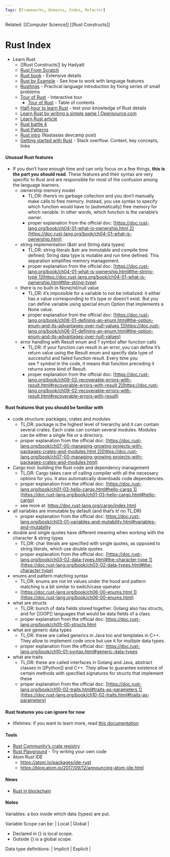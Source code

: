 ```yaml
---
Tags: [Frameworks, Domains, Index, Refactor]
---
```

Related: [[Computer Science]] [[Rust Constructs]]

# Rust Index

- Learn Rust
	- [[Rust Constructs]] by Hadyatt
	- [Rust From Scratch](https://www.educative.io/courses/learn-rust-from-scratch)
	- [Rust book](https://doc.rust-lang.org/book/) - Extensive details
	- [Rust by Example](https://doc.rust-lang.org/rust-by-example/) - See how to work with language features
	- [Rustlings](https://github.com/rust-lang/rustlings) - Practical language introduction by fixing series of small problems
	- [Tour of Rust](https://tourofrust.com/) - Interactive tour
		- [Tour of Rust](https://tourofrust.com/TOC_en.html) - Table of contents
	- [Half-hour to learn Rust](https://fasterthanli.me/articles/a-half-hour-to-learn-rust) - test your knowledge of Rust details
	- [Learn Rust by writing a simple game | Opensource.com](https://opensource.com/article/20/12/learn-rust)
	- [Learn Rust article](https://towardsdatascience.com/you-want-to-learn-rust-but-you-dont-know-where-to-start-fc826402d5ba)
	- [Rust battle 4](https://rustbattle.net/)
	- [Rust Patterns](https://rust-unofficial.github.io/patterns/)
	- [Rust intro](https://forum.holochain.org/t/rust-intro/3667/4) (Nastasias devcamp post)
	- [Getting started with Rust](https://stackoverflow.blog/2021/03/15/getting-started-with-rust/) - Stack overflow. Context, key concepts, links

#### Unusual Rust features
- If you don’t have enough time and can only focus on a few things, **this is the part you should read**. These features and their syntax are very specific to Rust and are responsible for most of the confusion among the language learners.
	- ownership memory model
		- TL;DR: there’s no garbage collection and you don’t manually make calls to free memory. Instead, you use syntax to specify which function would have to (automatically) free memory for which variable. In other words, which function is the variable’s owner.
		- proper explanation from the official doc: [https://doc.rust-lang.org/book/ch04-01-what-is-ownership.html 2](https://doc.rust-lang.org/book/ch04-01-what-is-ownership.html)
	- string implementation (&str and String data types)
		- TL;DR: string literals &str are immutable and compile time defined; String data type is mutable and run time defined. This separation simplifies memory management.
		- proper explanation from the official doc: [https://doc.rust-lang.org/book/ch04-01-what-is-ownership.html#the-string-type 1](https://doc.rust-lang.org/book/ch04-01-what-is-ownership.html#the-string-type)
	- there is no built-in None/nil/null value
		- TL;DR: it’s impossible for a variable to not be initialized: it either has a value corresponding to it’s type or doesn’t exist. But you can define variable using special enum Option that implements a None value.
		- proper explanation from the official doc: [https://doc.rust-lang.org/book/ch06-01-defining-an-enum.html#the-option-enum-and-its-advantages-over-null-values 1](https://doc.rust-lang.org/book/ch06-01-defining-an-enum.html#the-option-enum-and-its-advantages-over-null-values)
	- error handling with Result enum and ? symbol after function calls
		- TL;DR: if your function can result in an error, you can define it’s return value using the Result enum and specify data type of successful and failed function result. Every time you see ? symbol in the code, it means that function preceding it returns some kind of Result.
		- proper explanation from the official doc: [https://doc.rust-lang.org/book/ch09-02-recoverable-errors-with-result.html#recoverable-errors-with-result 2](https://doc.rust-lang.org/book/ch09-02-recoverable-errors-with-result.html#recoverable-errors-with-result)

#### Rust features that you should be familiar with
- code structure: packages, crates and modules
	- TL;DR: package is the highest level of hierarchy and it can contain several crates. Each crate can contain several modules. Modules can be either a single file or a directory.
	- proper explanation from the official doc: [https://doc.rust-lang.org/book/ch07-00-managing-growing-projects-with-packages-crates-and-modules.html 2](https://doc.rust-lang.org/book/ch07-00-managing-growing-projects-with-packages-crates-and-modules.html)
- Cargo tool: building the Rust code and dependency management
	- TL;DR: Cargo takes care of calling compiler with all the necessary options for you. It also automatically downloads code dependencies.
	- proper explanation from the official doc: [https://doc.rust-lang.org/book/ch01-03-hello-cargo.html#hello-cargo 1](https://doc.rust-lang.org/book/ch01-03-hello-cargo.html#hello-cargo)
	- see more at: https://doc.rust-lang.org/cargo/index.html
- all variables are immutable by default (and that’s it! no TL;DR)
	- proper explanation from the official doc: https://doc.rust-lang.org/book/ch03-01-variables-and-mutability.html#variables-and-mutability
- double and single quotes have different meaning when working with the character & string types
	- TL;DR: char literals are specified with single quotes, as opposed to string literals, which use double quotes
	- proper explanation from the official doc: [https://doc.rust-lang.org/book/ch03-02-data-types.html#the-character-type 1](https://doc.rust-lang.org/book/ch03-02-data-types.html#the-character-type)
- enums and pattern matching syntax
	- TL;DR: enums are not int values under the hood and pattern matching is a bit similar to switch/case operator
	- [https://doc.rust-lang.org/book/ch06-00-enums.html 1](https://doc.rust-lang.org/book/ch06-00-enums.html)
- what are structs
	- TL;DR: bunch of data fields stored together. Golang also has structs, and for [[OOP]] languages that would be data fields of a class.
	- proper explanation from the official doc: https://doc.rust-lang.org/book/ch05-00-structs.html
- what are generic data types
	- TL;DR: these are called generics in Java too and templates in C++. They allow to implement code once but use it for multiple data types.
	- proper explanation from the official doc: https://doc.rust-lang.org/book/ch10-01-syntax.html#generic-data-types
- what are traits
	- TL;DR: these are called interfaces in Golang and Java, abstract classes in [[Python]] and C++. They allow to guarantee existence of certain methods with specified signatures for structs that implement these
	- proper explanation from the official doc: [https://doc.rust-lang.org/book/ch10-02-traits.html#traits-as-parameters 1](https://doc.rust-lang.org/book/ch10-02-traits.html#traits-as-parameters)

#### Rust features you can ignore for now
- lifetimes: if you want to learn more, read [this documentation](https://doc.rust-lang.org/book/ch10-03-lifetime-syntax.html#thinking-in-terms-of-lifetimes)

#### Tools
- [Rust Community’s crate registry](https://crates.io/)
- [Rust Playground](https://play.rust-lang.org/) - Try writing your own code
- Atom Rust IDE
	- https://atom.io/packages/ide-rust
	- https://blog.atom.io/2017/09/12/announcing-atom-ide.html


#### News
- [Rust in blockchain](https://rustinblockchain.org/)


#### Notes
Variables: a box inside which data (types) are put.



Variable Scope can be:
| Local | Global |
- Declared in {} is local scope. 
- Outside {} is a global scope.

Data type definitions:
| Implicit | Explicit |

